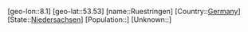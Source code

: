 ﻿---
location: [53.53,8.1]
type: City
tags:
- geo/City


SpocWebEntityId: 33847
isDeleted: false
confidential: public

---
[geo-lon::8.1]
[geo-lat::53.53]
[name::Ruestringen]
[Country::[Germany](geo/Continent/Europe/Germany.md)]
[State::[Niedersachsen](geo/Continent/Europe/Germany/Niedersachsen.md)]
[Population::]
[Unknown::]

